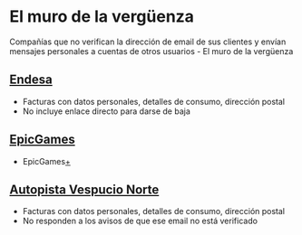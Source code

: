 # El muro de la vergüenza 
Compañías que no verifican la dirección de email de sus clientes y envían mensajes personales a cuentas de otros usuarios - El muro de la vergüenza

## [Endesa](https://view.digital.endesaclientes.com)

* Facturas con datos personales, detalles de consumo, dirección postal
* No incluye enlace directo para darse de baja

## [EpicGames](https://www.epicgames.com)

* EpicGames[+](https://twitter.com/0xJCG/status/1046861462239686656)

## [Autopista Vespucio Norte](http://www.vespucionorte.cl/)

* Facturas con datos personales, detalles de consumo, dirección postal
* No responden a los avisos de que ese email no está verificado